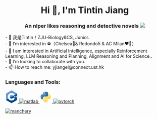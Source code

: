 <h1 align="center">Hi 👋, I'm Tintin Jiang</h1>
<h3 align="center">An nlper likes reasoning and detective novels <img src="https://komarev.com/ghpvc/?username=yurujiang2003&color=blueviolet"></h3> 
- 👋 我是Tintin！ZJU-Biology&CS, Junior.<br>
- 👀 I’m interested in ⚽️（Chelsea💙& Redondo5 & AC Milan♥️🖤）<br>
- 🌱 I am interested in Artificial Intelligence, especially Reinforcement Learning, LLM Reasoning and Planning, Alignment and AI for Science..<br>
- 💞️ I’m looking to collaborate with you.<br>
- 📫 How to reach me: yjiangel@connect.ust.hk<br>

<!---
yurujiang2003/yurujiang2003 is a ✨ special ✨ repository because its `README.md` (this file) appears on your GitHub profile.
You can click the Preview link to take a look at your changes.
--->
<h3 align="left">Languages and Tools:</h3>
<p align="left"> <a href="https://www.w3schools.com/cpp/" target="_blank" rel="noreferrer"> <img src="https://raw.githubusercontent.com/devicons/devicon/master/icons/cplusplus/cplusplus-original.svg" alt="cplusplus" width="40" height="40"/> </a> <a href="https://www.mathworks.com/" target="_blank" rel="noreferrer"> <img src="https://upload.wikimedia.org/wikipedia/commons/2/21/Matlab_Logo.png" alt="matlab" width="40" height="40"/> </a> <a href="https://www.python.org" target="_blank" rel="noreferrer"> <img src="https://raw.githubusercontent.com/devicons/devicon/master/icons/python/python-original.svg" alt="python" width="40" height="40"/> </a> <a href="https://pytorch.org/" target="_blank" rel="noreferrer"> <img src="https://www.vectorlogo.zone/logos/pytorch/pytorch-icon.svg" alt="pytorch" width="40" height="40"/> </a> </p>

<p align="left"> <a href="https://github.com/ryo-ma/github-profile-trophy"><img src="https://github-profile-trophy.vercel.app/?username=yurujiang2003&margin-w=5&row=1&column=7" alt="manchery" /></a> </p>
